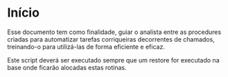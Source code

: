 # Início

Esse documento tem como finalidade, guiar o analista entre as procedures criadas para automatizar tarefas corriqueiras decorrentes de chamados, treinando-o para utilizá-las de forma eficiente e eficaz.

Este script deverá ser executado sempre que um restore for executado na base onde ficarão alocadas estas rotinas.
